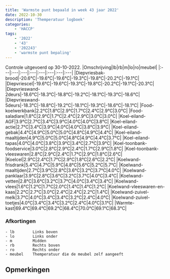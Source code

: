 ```yaml
---
title: 'Warmste punt bepaald in week 43 jaar 2022'
date: 2022-10-30
description: 'Themperatuur logboek'
categories:
    - 'HACCP'
tags:
    - '2022'
    - '43'
    - '202243'
    - 'warmste punt bepaling'
---
```

Controle uitgevoerd op 30-10-2022.
|Omschrijving|lb|rb|m|lo|ro|meubel|
|:---|:---|:---|:---|:---|:---|:---|:---|
|Diepvriesbak-brood|-20.6°C|-19.6°C|-19.6°C|-19.3°C|-19.8°C|-20.2°C|-19.1°C|
|Diepvriescel|-19.6°C|-19.6°C|-19.3°C|-19.8°C|-20.2°C|-19.1°C|-20.3°C|
|Diepvrieswand-2deurs|-18.6°C|-18.3°C|-18.8°C|-19.2°C|-18.1°C|-19.3°C|-18.6°C|
|Diepvrieswand-5deurs|-18.3°C|-18.8°C|-19.2°C|-18.1°C|-19.3°C|-18.6°C|-18.1°C|
|Food-koelwerkbank|2.2°C|1.8°C|2.9°C|1.7°C|2.4°C|2.9°C|3.0°C|
|Food-saladiare|1.8°C|2.9°C|1.7°C|2.4°C|2.9°C|3.0°C|3.0°C|
|Koel-eiland-AGF|3.9°C|2.7°C|3.4°C|3.9°C|4.0°C|4.0°C|3.8°C|
|Koel-eiland-actie|2.7°C|3.4°C|3.9°C|4.0°C|4.0°C|3.8°C|3.9°C|
|Koel-eiland-gebak|4.4°C|4.9°C|5.0°C|5.0°C|4.8°C|4.9°C|4.4°C|
|Koel-eiland-maaltijden|4.9°C|5.0°C|5.0°C|4.8°C|4.9°C|4.4°C|3.7°C|
|Koel-eiland-tapas|4.0°C|4.0°C|3.8°C|3.9°C|3.4°C|2.7°C|3.9°C|
|Koel-toonbank-foodservice|3.0°C|2.8°C|2.9°C|2.4°C|1.7°C|2.9°C|1.8°C|
|Koel-toonbank-vleeswaren|2.8°C|2.9°C|2.4°C|1.7°C|2.9°C|1.8°C|2.6°C|
|Koelcel|2.9°C|2.4°C|1.7°C|2.9°C|1.8°C|2.6°C|2.2°C|
|Koelwand-frisdrank|5.4°C|4.7°C|5.9°C|4.8°C|5.6°C|5.2°C|5.7°C|
|Koelwand-maaltijden|2.7°C|3.9°C|2.8°C|3.6°C|3.2°C|3.7°C|4.0°C|
|Koelwand-panklaar|3.9°C|2.8°C|3.6°C|3.2°C|3.7°C|4.0°C|3.4°C|
|Koelwand-vetten|2.8°C|3.6°C|3.2°C|3.7°C|4.0°C|3.4°C|3.4°C|
|Koelwand-vlees|1.6°C|1.2°C|1.7°C|2.0°C|1.4°C|1.4°C|1.2°C|
|Koelwand-vleeswaren-en-kaas|2.2°C|2.7°C|3.0°C|2.4°C|2.4°C|2.2°C|1.4°C|
|Koelwand-zuivel-melk|3.7°C|4.0°C|3.4°C|3.4°C|3.2°C|2.4°C|4.0°C|
|Koelwand-zuivel-toetjes|4.0°C|3.4°C|3.4°C|3.2°C|2.4°C|4.0°C|3.1°C|
|Warmte-kast|69.4°C|69.4°C|69.2°C|68.4°C|70.0°C|69.1°C|68.3°C|

### Afkortingen
    - lb        Links boven
    - lo        Links onder
    - m         Midden
    - rb        Rechts boven
    - ro        Rechts onder
    - meubel    Themperatuur die de meubel zelf aangeeft

## Opmerkingen


